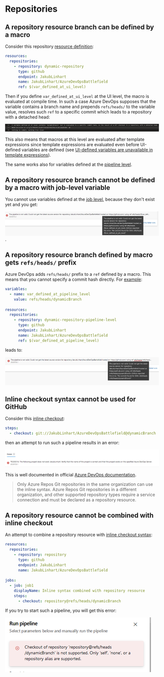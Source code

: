 # Repositories

## A repository resource branch can be defined by a macro

Consider this repository [resource definition](https://github.com/JakubLinhart/AzureDevOpsBattlefield/blob/7d7dfd142da3b49e5104745b0e58a24ef03bf958/pipelines/repository-macros.yml#L15-L19):

```yaml
resources:
  repositories:
    - repository: dynamic-repository
      type: github
      endpoint: JakubLinhart
      name: JakubLinhart/AzureDevOpsBattlefield
      ref: $(var_defined_at_ui_level)
```

Then if you define `var_defined_at_ui_level` at the UI level, the macro is evaluated at compile time. In such a case Azure DevOps supposes that the variable contains a branch name and prepends `refs/heads/` to the variable value, resolves such `ref` to a specific commit which leads to a repository with a detached head:

[![repository branch defined by a macro](images/macros-repository-branch-defined-by-macro.png)](https://linj.visualstudio.com/AzureDevOpsBattleground/_build/results?buildId=357&view=logs&j=011e1ec8-6569-5e69-4f06-baf193d1351e&t=0f4aa080-c997-58ca-481c-4930865ae0f8&l=13)

This also means that macros at this level are evaluated after template expressions since template expressions are evaluated even before UI-defined variables are defined (see [UI-defined variables are unavailable in template expressions](template-expressions.md#ui-defined-variables-are-unavailable-in-template-expressions)).

The same works also for variables defined at the [pipeline level](https://github.com/JakubLinhart/AzureDevOpsBattlefield/blob/7d7dfd142da3b49e5104745b0e58a24ef03bf958/pipelines/repository-macros.yml#L21-L25).

## A repository resource branch cannot be defined by a macro with job-level variable

You cannot use variables defined at the [job level](https://github.com/JakubLinhart/AzureDevOpsBattlefield/blob/7d7dfd142da3b49e5104745b0e58a24ef03bf958/pipelines/repository-macros-job-level-invalid.yml), because they don't exist yet and you get:

[![error when using job level variables](images/macros-repository-job-level-variable-error.png)](https://linj.visualstudio.com/AzureDevOpsBattleground/_build/results?buildId=358&view=results).

## A repository resource branch defined by macro gets `refs/heads/` prefix

Azure DevOps adds `refs/heads/` prefix to a `ref` defined by a macro. This means that you cannot specify a commit hash directly. For [example](https://github.com/JakubLinhart/AzureDevOpsBattlefield/blob/30f7fb7b23246c46d0f817042bf1191e0380655f/pipelines/repository-macros-prefix-invalid.yml):

```yaml
variables:
  - name: var_defined_at_pipeline_level
    value: refs/heads/dynamicBranch

resources:
  repositories:
    - repository: dynamic-repository-pipeline-level
      type: github
      endpoint: JakubLinhart
      name: JakubLinhart/AzureDevOpsBattlefield
      ref: $(var_defined_at_pipeline_level)
```

leads to:

[![default branch prefix](images/repository-macros-prefix-error.png)](https://linj.visualstudio.com/AzureDevOpsBattleground/_build/results?buildId=362&view=results)

## Inline checkout syntax cannot be used for GitHub

Consider this [inline checkout](https://github.com/JakubLinhart/AzureDevOpsBattlefield/blob/31c6ae47742579e7242cb68cdfa082b41c2dece1/pipelines/repository-inline-syntax-with-github-invalid.yml#L13):

```yaml
steps:
  - checkout: git://JakubLinhart/AzureDevOpsBattlefield@dynamicBranch
```

then an attempt to run such a pipeline results in an error:

[![inline checkout syntax error](images/repository-inline-syntax-with-github-error.png)](https://dev.azure.com/linj/AzureDevOpsBattleground/_build/results?buildId=379&view=results)

This is well documented in official [Azure DevOps documentation](https://learn.microsoft.com/en-us/azure/devops/pipelines/repos/multi-repo-checkout?view=azure-devops#inline-syntax-checkout).

> Only Azure Repos Git repositories in the same organization can use the inline syntax. Azure Repos Git repositories in a different organization, and other supported repository types require a service connection and must be declared as a repository resource.

## A repository resource cannot be combined with inline checkout

An attempt to combine a repository resource with [inline checkout syntax](https://github.com/JakubLinhart/AzureDevOpsBattlefield/blob/5d3efca7cb77bcf1a4548e3ff68634d965b803d8/pipelines/repository-resource-with-inline-syntax-invalid.yml#L9-L20):

```yaml
resources:
  repositories:
    - repository: repository
      type: github
      endpoint: JakubLinhart
      name: JakubLinhart/AzureDevOpsBattlefield

jobs:
  - job: job1
    displayName: Inline syntax combined with repository resource
    steps:
      - checkout: repository@refs/heads/dynamicBranch
```

If you try to start such a pipeline, you will get this error:

![repository resource combined with inline checkout syntax](images/repository-resource-with-inline-syntax-error.png)